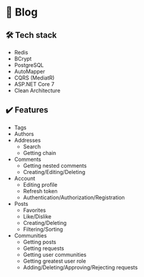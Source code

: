 
# 💬 Blog

## 🛠 Tech stack
- Redis
- BCrypt
- PostgreSQL
- AutoMapper
- CQRS (MediatR)
- ASP.NET Core 7
- Clean Architecture

## ✔️ Features
- Tags
- Authors
- Addresses
    - Search
    - Getting chain
- Comments
    - Getting nested comments
    - Creating/Editing/Deleting
- Account
  - Editing profile
  - Refresh token
  - Authentication/Authorization/Registration
- Posts
  - Favorites
  - Like/Dislike
  - Creating/Deleting
  - Filtering/Sorting
- Communities
  - Getting posts
  - Getting requests
  - Getting user communities
  - Getting greatest user role
  - Adding/Deleting/Approving/Rejecting requests